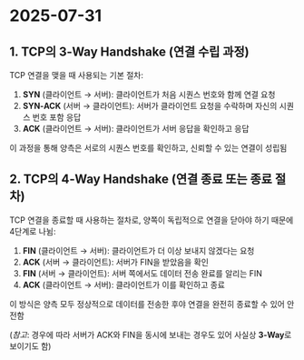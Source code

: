 # 2025-07-31

## 1. TCP의 **3‑Way Handshake** (연결 수립 과정)

TCP 연결을 맺을 때 사용되는 기본 절차:

1. **SYN** (클라이언트 → 서버): 클라이언트가 처음 시퀀스 번호와 함께 연결 요청
2. **SYN‑ACK** (서버 → 클라이언트): 서버가 클라이언트 요청을 수락하며 자신의 시퀀스 번호 포함 응답
3. **ACK** (클라이언트 → 서버): 클라이언트가 서버 응답을 확인하고 응답

이 과정을 통해 양측은 서로의 시퀀스 번호를 확인하고, 신뢰할 수 있는 연결이 성립됨


## 2. TCP의 **4‑Way Handshake** (연결 종료 또는 종료 절차)

TCP 연결을 종료할 때 사용하는 절차로, 양쪽이 독립적으로 연결을 닫아야 하기 때문에 4단계로 나뉨:

1. **FIN** (클라이언트 → 서버): 클라이언트가 더 이상 보내지 않겠다는 요청
2. **ACK** (서버 → 클라이언트): 서버가 FIN을 받았음을 확인
3. **FIN** (서버 → 클라이언트): 서버 쪽에서도 데이터 전송 완료를 알리는 FIN
4. **ACK** (클라이언트 → 서버): 클라이언트가 이를 확인하고 종료

이 방식은 양측 모두 정상적으로 데이터를 전송한 후야 연결을 완전히 종료할 수 있어 안전함

(*참고*: 경우에 따라 서버가 ACK와 FIN을 동시에 보내는 경우도 있어 사실상 **3-Way**로 보이기도 함)
